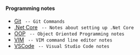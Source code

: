 #### Programming notes

- [Git](md/git.md) ` -- Git Commands`
- [.Net Core](md/.net-core.md) ` -- Notes about setting up .Net Core`
- [OOP](md/oop.md) ` -- Object Oriented Programming notes`
- [VIM](md/vim.md) ` -- VIM command line editor notes`
- [VSCode](md/vscode.md) ` -- Visual Studio Code notes`